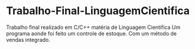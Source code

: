 # Trabalho-Final-LinguagemCientifica
Trabalho final realizado em C/C++ matéria de Linguagem Cientifica
Um programa aonde foi feito um controle de estoque. Com um método de vendas integrado.

